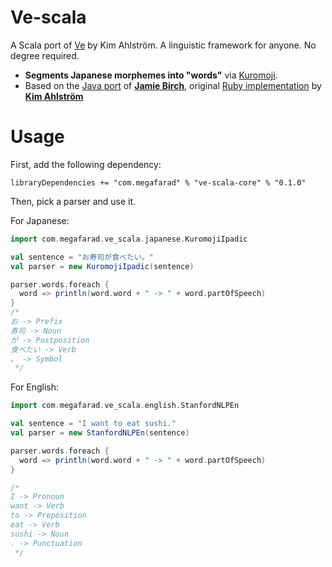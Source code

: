 # Ve-scala
A Scala port of <a href="https://github.com/Kimtaro/ve">Ve</a> by Kim Ahlström. A linguistic framework for anyone. No degree required.

* **Segments Japanese morphemes into "words"** via <a href="https://github.com/atilika/kuromoji">Kuromoji</a>.
* Based on the <a href="https://github.com/Kimtaro/ve/tree/master/java">Java port</a> of <b><a href="https://github.com/shirakaba/">Jamie Birch</a></b>, original <a href="https://github.com/Kimtaro/ve">Ruby implementation</a> by <b><a href="https://github.com/Kimtaro/">Kim Ahlström</b></a>

# Usage

First, add the following dependency:

```
libraryDependencies += "com.megafarad" % "ve-scala-core" % "0.1.0"
```

Then, pick a parser and use it.

For Japanese:
```scala
import com.megafarad.ve_scala.japanese.KuromojiIpadic

val sentence = "お寿司が食べたい。"
val parser = new KuromojiIpadic(sentence)

parser.words.foreach {
  word => println(word.word + " -> " + word.partOfSpeech)
}
/*
お -> Prefix
寿司 -> Noun
が -> Postposition
食べたい -> Verb
。 -> Symbol 
 */
```

For English:

```scala
import com.megafarad.ve_scala.english.StanfordNLPEn

val sentence = "I want to eat sushi."
val parser = new StanfordNLPEn(sentence)

parser.words.foreach {
  word => println(word.word + " -> " + word.partOfSpeech)
}

/*
I -> Pronoun
want -> Verb
to -> Preposition
eat -> Verb
sushi -> Noun
. -> Punctuation
 */
```



